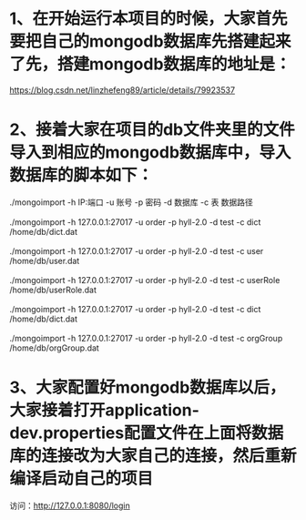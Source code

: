 # 1、在开始运行本项目的时候，大家首先要把自己的mongodb数据库先搭建起来了先，搭建mongodb数据库的地址是：<br>  
https://blog.csdn.net/linzhefeng89/article/details/79923537 <br>  
# 2、接着大家在项目的db文件夹里的文件导入到相应的mongodb数据库中，导入数据库的脚本如下： <br>  
./mongoimport -h IP:端口 -u 账号 -p 密码 -d 数据库 -c 表 数据路径 <br>  
./mongoimport -h 127.0.0.1:27017 -u order -p hyll-2.0 -d test -c dict /home/db/dict.dat <br>  
./mongoimport -h 127.0.0.1:27017 -u order -p hyll-2.0 -d test -c user /home/db/user.dat <br>  
./mongoimport -h 127.0.0.1:27017 -u order -p hyll-2.0 -d test -c userRole /home/db/userRole.dat <br>  
./mongoimport -h 127.0.0.1:27017 -u order -p hyll-2.0 -d test -c dict /home/db/dict.dat <br>  
./mongoimport -h 127.0.0.1:27017 -u order -p hyll-2.0 -d test -c orgGroup /home/db/orgGroup.dat <br>  
# 3、大家配置好mongodb数据库以后，大家接着打开application-dev.properties配置文件在上面将数据库的连接改为大家自己的连接，然后重新编译启动自己的项目
访问：http://127.0.0.1:8080/login
